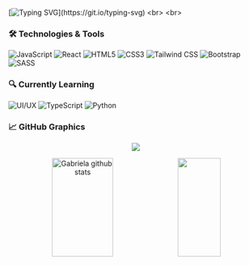 
[![Typing SVG](https://readme-typing-svg.herokuapp.com/?color=ffffff&size=35&center=true&vCenter=true&width=1000&lines=heloo,+my+name+is+Gabriela.;welcome+to+my+github+profile!)](https://git.io/typing-svg)
<br>
<br>

### 🛠️ Technologies & Tools

![JavaScript](https://img.shields.io/badge/JavaScript-F7DF1E?style=flat-square&logo=javascript&logoColor=black)
![React](https://img.shields.io/badge/React-20232A?style=flat-square&logo=react&logoColor=61DAFB)
![HTML5](https://img.shields.io/badge/HTML5-E34F26?style=flat-square&logo=html5&logoColor=white)
![CSS3](https://img.shields.io/badge/CSS3-1572B6?style=flat-square&logo=css3&logoColor=white)
![Tailwind CSS](https://img.shields.io/badge/Tailwind%20CSS-38B2AC?style=flat-square&logo=tailwindcss&logoColor=white)
![Bootstrap](https://img.shields.io/badge/Bootstrap-563D7C?style=flat-square&logo=bootstrap&logoColor=white)
![SASS](https://img.shields.io/badge/SASS-CC6699?style=flat-square&logo=sass&logoColor=white)
<br>

### 🔍 Currently Learning

![UI/UX](https://img.shields.io/badge/UI%2FUX-FF4088?style=flat-square&logo=adobe&logoColor=white)
![TypeScript](https://img.shields.io/badge/TypeScript-3178C6?style=flat-square&logo=typescript&logoColor=white)
![Python](https://img.shields.io/badge/Python-3776AB?style=flat-square&logo=python&logoColor=white)
<br>

### 📈 GitHub Graphics

<p align="center">
  <img src="https://github-profile-trophy.vercel.app/?username=gbrlaono&theme=dracula&row=2&no-bg=true&column=3&margin-w=15&margin-h=15&" />
</p>

<div align="center">  
  <img width="49%" height="195px" src="https://github-readme-stats.vercel.app/api?username=gbrlaono&show_icons=true&count_private=true&hide_border=true&title_color=bd93f9&icon_color=ff79c6&text_color=ffffff&bg_color=0d1117" alt="Gabriela github stats" /> 
  <img width="41%" height="195px" src="https://github-readme-stats.vercel.app/api/top-langs/?username=gbrlaono&layout=compact&hide_border=true&title_color=bd93f9&text_color=ffffff&bg_color=0d1117" />
</div>
<br>





